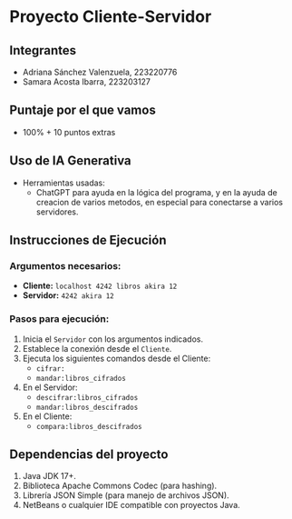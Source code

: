 # Proyecto Cliente-Servidor
## **Integrantes**
- Adriana Sánchez Valenzuela, 223220776
- Samara Acosta Ibarra, 223203127

## **Puntaje por el que vamos**
- 100% + 10 puntos extras

## **Uso de IA Generativa**
- Herramientas usadas:
  - ChatGPT para ayuda en la lógica del programa, y en la ayuda de creacion de varios metodos, en especial para conectarse a varios servidores.

## **Instrucciones de Ejecución**
### **Argumentos necesarios:**
- **Cliente:** `localhost 4242 libros akira 12`
- **Servidor:** `4242 akira 12`

### **Pasos para ejecución:**
1. Inicia el `Servidor` con los argumentos indicados.
2. Establece la conexión desde el `Cliente`.
3. Ejecuta los siguientes comandos desde el Cliente:
    - `cifrar:`
    - `mandar:libros_cifrados`
4. En el Servidor:
    - `descifrar:libros_cifrados`
    - `mandar:libros_descifrados`
5. En el Cliente:
    - `compara:libros_descifrados`
      

## **Dependencias del proyecto**
1. Java JDK 17+.
2. Biblioteca Apache Commons Codec (para hashing).
3. Librería JSON Simple (para manejo de archivos JSON).
4. NetBeans o cualquier IDE compatible con proyectos Java.
